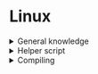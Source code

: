 # Linux

<details>
  <summary>General knowledge</summary>

# Configs
The kernel config defines what features the kernel has at build time.<br>
You can view what config you're running on your system right now by running `zcat /proc/config.gz`<br>
In the future i'll add a place for people to submit their configs to this repo.<br>

# Modules
Modules can usually be set to 3 different states:<br>
1. `[ ]` Disabled - The module will not be built or included and cannot be used later<br>
2. `[m]` Module - The module will be built but will only be loaded or used if needed<br>
3. `[*]` Baked in - The module will always be loaded<br>

Disabling features you usually don't use will reduce the time it takes to compile and reduce the size of the kernel.<br>
But it also means that you won't be able to use whatever feature you disabled at a later time without recompiling the kernel.<br>

Modules are great since you can build basically everything and only load what you need and use dynamically.<br>
However this sometimes means you have to rely on initramfs to load storage or filesystem modules.<br>

Baking in modules is usually for good critical or important modules such as storage, filesystems, framebuffer, etc..<br>
Of course baking in everything is a terrible idea as it wastes memory if you're not using something.<br>
<br>

# Sources & Forks
There are tons of forks out there, Most notably being vendor kernels and mainline forks.<br>
Vendor kernels are typically kernels provided by the OEM to be used by the specific board they provide.<br>
Those forks tend to have device specific configs that only include support for hardware relevant to that platform.<br>

Vendor kernels are sadly known to be very outdated and horrible to use,<br>
You either need an old version of gcc to compile them, Or they outright don't compile at all.<br>

Mainline forks on the otherhand are kernels for development and testing patches before they are sent to mainline.<br>
These kernels tend to use more or less the latest version of linux available at the time.<br>
</details>

<details>
  <summary>Helper script</summary>
<br>

# Helper script
Linux compilation is sometimes tedious or annoying, So i wrote a [helper script](./scripts/kbuild.sh) to streamline a bit of that workflow.<br>

### Functions:
* build - builds the kernel
* dtb - only compiles/recompiles device trees (In case you made changes)
* cfg - if no argument is specified it will list available kernel configs (eg: defconfig) otherwise it will load the specified config
* config - shows a configuration menu
* generate - generates the necessary files for installation
* install - installs the kernel
* update - updates the kernel repository
* patch - applies a patch from a mailing list
* clean - cleans the build
<br>

### Features:
* automatic cross compilation - You need to run `kbuild.sh clean` if you start compiling on one arch and continue on another
* native optimizations - There are some compile flags that are specific to some architectures
* device profiles - Builds are separated into their own folder allowing you to build different kernels for different devices from the same repository

> **Note**<br>
> When creating a profile the native optimizations will use what's appropriate for the machine running the command.<br>
> So generate device_profile on the target machine and copy it to the compiler machine.

> **Note**<br>
> When generating the kernel files it will copy everything you need to /tmp/kernel. (Device tree support will come soon)<br>
> You can then copy those files to your target device.
</details>

<details>
  <summary>Compiling</summary>

# Compiling

1. Start by downloading or cloning a kernel.<br>
`git clone --depth 1 https://git.kernel.org/pub/scm/linux/kernel/git/torvalds/linux.git`<br>

2. Navigate to the kernel directory.<br>
`cd linux`

3. Generate __device_profile__ by running.<br>
`kbuild.sh`

4. List and select a config.<br>
`kbuild.sh cfg` then `kbuild.sh cfg yourconfig` (eg. defconfig)<br>

5. (Optional) Customize the kernel.<br>
`kbuild.sh config`

6. Compile the kernel.<br>
`kbuild.sh build`

7. Generate necessary files.<br>
`kbuild.sh generate`

8. (Optional) Install to the current running system.<br>
`kbuild.sh`
<br>
</details>
